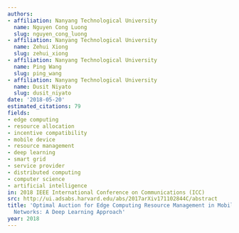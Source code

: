 ```yaml
---
authors:
- affiliation: Nanyang Technological University
  name: Nguyen Cong Luong
  slug: nguyen_cong_luong
- affiliation: Nanyang Technological University
  name: Zehui Xiong
  slug: zehui_xiong
- affiliation: Nanyang Technological University
  name: Ping Wang
  slug: ping_wang
- affiliation: Nanyang Technological University
  name: Dusit Niyato
  slug: dusit_niyato
date: '2018-05-20'
estimated_citations: 79
fields:
- edge computing
- resource allocation
- incentive compatibility
- mobile device
- resource management
- deep learning
- smart grid
- service provider
- distributed computing
- computer science
- artificial intelligence
in: 2018 IEEE International Conference on Communications (ICC)
src: http://ui.adsabs.harvard.edu/abs/2017arXiv171102844C/abstract
title: 'Optimal Auction for Edge Computing Resource Management in Mobile Blockchain
  Networks: A Deep Learning Approach'
year: 2018
---
```

